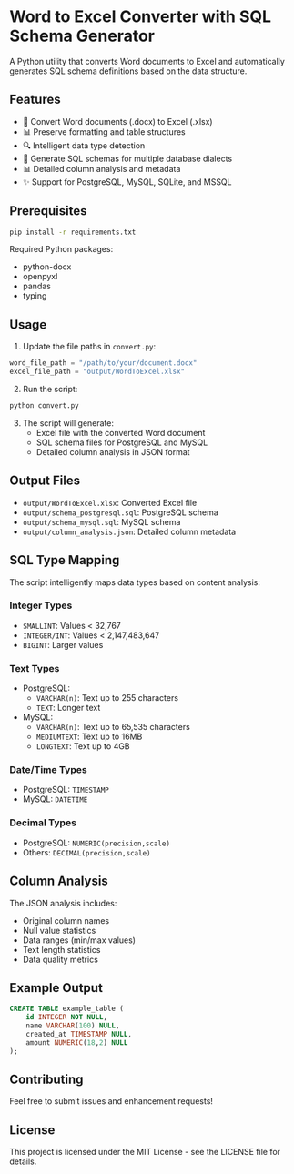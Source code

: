 # Word to Excel Converter with SQL Schema Generator

A Python utility that converts Word documents to Excel and automatically generates SQL schema definitions based on the data structure.

## Features

- 📄 Convert Word documents (.docx) to Excel (.xlsx)
- 📊 Preserve formatting and table structures
- 🔍 Intelligent data type detection
- 📝 Generate SQL schemas for multiple database dialects
- 📊 Detailed column analysis and metadata
- ✨ Support for PostgreSQL, MySQL, SQLite, and MSSQL

## Prerequisites

```bash
pip install -r requirements.txt
```

Required Python packages:
- python-docx
- openpyxl
- pandas
- typing

## Usage

1. Update the file paths in `convert.py`:
```python
word_file_path = "/path/to/your/document.docx"
excel_file_path = "output/WordToExcel.xlsx"
```

2. Run the script:
```bash
python convert.py
```

3. The script will generate:
   - Excel file with the converted Word document
   - SQL schema files for PostgreSQL and MySQL
   - Detailed column analysis in JSON format

## Output Files

- `output/WordToExcel.xlsx`: Converted Excel file
- `output/schema_postgresql.sql`: PostgreSQL schema
- `output/schema_mysql.sql`: MySQL schema
- `output/column_analysis.json`: Detailed column metadata

## SQL Type Mapping

The script intelligently maps data types based on content analysis:

### Integer Types
- `SMALLINT`: Values < 32,767
- `INTEGER/INT`: Values < 2,147,483,647
- `BIGINT`: Larger values

### Text Types
- PostgreSQL:
  - `VARCHAR(n)`: Text up to 255 characters
  - `TEXT`: Longer text
- MySQL:
  - `VARCHAR(n)`: Text up to 65,535 characters
  - `MEDIUMTEXT`: Text up to 16MB
  - `LONGTEXT`: Text up to 4GB

### Date/Time Types
- PostgreSQL: `TIMESTAMP`
- MySQL: `DATETIME`

### Decimal Types
- PostgreSQL: `NUMERIC(precision,scale)`
- Others: `DECIMAL(precision,scale)`

## Column Analysis

The JSON analysis includes:
- Original column names
- Null value statistics
- Data ranges (min/max values)
- Text length statistics
- Data quality metrics

## Example Output

```sql
CREATE TABLE example_table (
    id INTEGER NOT NULL,
    name VARCHAR(100) NULL,
    created_at TIMESTAMP NULL,
    amount NUMERIC(18,2) NULL
);
```

## Contributing

Feel free to submit issues and enhancement requests!

## License

This project is licensed under the MIT License - see the LICENSE file for details.